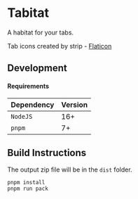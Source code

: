# Tabitat

A habitat for your tabs.

Tab icons created by strip - [Flaticon](https://www.flaticon.com/free-icons/tab)

## Development

#### Requirements

| Dependency | Version |
| ---------- | ------- |
| `NodeJS`   | 16+ |
| `pnpm`     | 7+  |

## Build Instructions

The output zip file will be in the `dist` folder.

```
pnpm install
pnpm run pack
```
